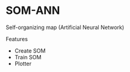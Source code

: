 # SOM-ANN
Self-organizing map (Artificial Neural Network)

Features
  - Create SOM
  - Train SOM
  - Plotter
